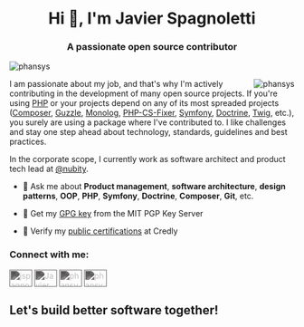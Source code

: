 <h1 align="center">Hi 👋, I'm Javier Spagnoletti</h1>
<h3 align="center">A passionate open source contributor</h3>

<p align="left"> <img src="https://komarev.com/ghpvc/?username=phansys&label=Profile%20views&color=0e75b6&style=flat" alt="phansys" /> </p>

<div style="display:flex; float:right;">
<img align="center" src="https://github-readme-stats.vercel.app/api?username=phansys&show_icons=true&locale=en" alt="phansys"/>
</div>

<p>I am passionate about my job, and that's why I'm actively contributing in the development of many open source projects.
If you're using <a href="https://github.com/php/php-src">PHP</a> or your projects depend on any of its most spreaded  projects (<a href="https://github.com/composer/composer">Composer</a>, <a href="https://github.com/guzzle/guzzle">Guzzle</a>, <a href="https://github.com/Seldaek/monolog">Monolog</a>, <a href="https://github.com/FriendsOfPHP/PHP-CS-Fixer">PHP-CS-Fixer</a>, <a href="https://github.com/symfony">Symfony</a>, <a href="https://github.com/doctrine">Doctrine</a>, <a href="https://github.com/twigphp/Twig">Twig</a>, etc.), you surely are using a package where I've contributed to.
I like challenges and stay one step ahead about technology, standards, guidelines and best practices.</p>

<p>In the corporate scope, I currently work as software architect and product tech lead at <a href="https://github.com/nubity">@nubity</a>.</p>

- 💬 Ask me about **Product management**, **software architecture**, **design patterns**, **OOP**, **PHP**, **Symfony**, **Doctrine**, **Composer**, **Git**, etc.

- 🔐 Get my [GPG key](https://pgp.mit.edu/pks/lookup?op=get&search=0x255ECF64F4695788) from the MIT PGP Key Server

- 🥇 Verify my [public certifications](https://www.youracclaim.com/users/javier-spagnoletti/badges) at Credly

<h3 align="left">Connect with me:</h3>
<p align="left">
<a href="https://linkedin.com/in/jspagnoletti" target="blank"><img align="center" src="https://cdn.jsdelivr.net/npm/simple-icons@3.0.1/icons/linkedin.svg" alt="jspagnoletti" height="30" width="40" style="filter: invert(73%) sepia(74%) saturate(9%) hue-rotate(314deg) brightness(95%) contrast(97%);" /></a>
<a href="https://www.crunchbase.com/person/javier-spagnoletti" target="blank"><img align="center" src="https://cdn.jsdelivr.net/npm/simple-icons@3.0.1/icons/crunchbase.svg" alt="Javier Spagnoletti" height="30" width="40" style="filter: invert(73%) sepia(74%) saturate(9%) hue-rotate(314deg) brightness(95%) contrast(97%);" /></a>
<a href="https://people.php.net/phansys" target="blank"><img align="center" src="https://cdn.jsdelivr.net/npm/simple-icons@3.0.1/icons/php.svg" alt="phansys" height="30" width="40" style="filter: invert(73%) sepia(74%) saturate(9%) hue-rotate(314deg) brightness(95%) contrast(97%);" /></a>
<a href="https://connect.symfony.com/profile/phansys" target="blank"><img align="center" src="https://cdn.jsdelivr.net/npm/simple-icons@3.0.1/icons/symfony.svg" alt="phansys" height="30" width="40" style="filter: invert(73%) sepia(74%) saturate(9%) hue-rotate(314deg) brightness(95%) contrast(97%);" /></a>
</p>
<!--
<h3 align="left">These are some of the languages and tools I use:</h3>
<p align="left"> <a href="https://aws.amazon.com/amplify/" target="_blank"> <img src="https://docs.amplify.aws/assets/logo-dark.svg" alt="amplify" width="25" height="25"/> </a> <a href="https://aws.amazon.com" target="_blank"> <img src="https://devicons.github.io/devicon/devicon.git/icons/amazonwebservices/amazonwebservices-original-wordmark.svg" alt="aws" width="25" height="25"/> </a> <a href="https://www.gnu.org/software/bash/" target="_blank"> <img src="https://www.vectorlogo.zone/logos/gnu_bash/gnu_bash-icon.svg" alt="bash" width="25" height="25"/> </a> <a href="https://circleci.com" target="_blank"> <img src="https://www.vectorlogo.zone/logos/circleci/circleci-icon.svg" alt="circleci" width="25" height="25"/> </a> <a href="https://getcomposer.org" target="_blank"> <img src="https://cdn.jsdelivr.net/npm/simple-icons@3.0.1/icons/composer.svg" alt="composer" width="25" height="25"/> </a> <a href="https://www.docker.com/" target="_blank"> <img src="https://devicons.github.io/devicon/devicon.git/icons/docker/docker-original-wordmark.svg" alt="docker" width="25" height="25"/> </a> <a href="https://www.elastic.co" target="_blank"> <img src="https://www.vectorlogo.zone/logos/elastic/elastic-icon.svg" alt="elasticsearch" width="25" height="25"/> </a> <a href="https://www.electronjs.org" target="_blank"> <img src="https://devicons.github.io/devicon/devicon.git/icons/electron/electron-original.svg" alt="electron" width="25" height="25"/> </a> <a href="https://eslint.org" target="_blank"> <img src="https://cdn.jsdelivr.net/npm/simple-icons@3.0.1/icons/eslint.svg" alt="eslint" width="25" height="25"/> </a> <a href="https://expressjs.com" target="_blank"> <img src="https://devicons.github.io/devicon/devicon.git/icons/express/express-original-wordmark.svg" alt="express" width="25" height="25"/> </a> <a href="https://git-scm.com/" target="_blank"> <img src="https://www.vectorlogo.zone/logos/git-scm/git-scm-icon.svg" alt="git" width="25" height="25"/> </a> <a href="https://heroku.com" target="_blank"> <img src="https://www.vectorlogo.zone/logos/heroku/heroku-icon.svg" alt="heroku" width="25" height="25"/> </a> <a href="https://developer.mozilla.org/en-US/docs/Web/JavaScript" target="_blank"> <img src="https://devicons.github.io/devicon/devicon.git/icons/javascript/javascript-original.svg" alt="javascript" width="25" height="25"/> </a> <a href="https://jestjs.io" target="_blank"> <img src="https://www.vectorlogo.zone/logos/jestjsio/jestjsio-icon.svg" alt="jest" width="25" height="25"/> </a> <a href="https://www.atlassian.com/software/jira" target="_blank"> <img src="https://cdn.jsdelivr.net/npm/simple-icons@3.0.1/icons/jira.svg" alt="jira" width="25" height="25"/> <a href="https://www.linux.org/" target="_blank"> <img src="https://devicons.github.io/devicon/devicon.git/icons/linux/linux-original.svg" alt="linux" width="25" height="25"/> </a> <a href="https://mariadb.org/" target="_blank"> <img src="https://www.vectorlogo.zone/logos/mariadb/mariadb-icon.svg" alt="mariadb" width="25" height="25"/> </a> <a href="https://www.mongodb.com/" target="_blank"> <img src="https://devicons.github.io/devicon/devicon.git/icons/mongodb/mongodb-original-wordmark.svg" alt="mongodb" width="25" height="25"/> </a> <a href="https://www.mysql.com/" target="_blank"> <img src="https://devicons.github.io/devicon/devicon.git/icons/mysql/mysql-original-wordmark.svg" alt="mysql" width="25" height="25"/> </a> <a href="https://www.nginx.com" target="_blank"> <img src="https://devicons.github.io/devicon/devicon.git/icons/nginx/nginx-original.svg" alt="nginx" width="25" height="25"/> </a> <a href="https://nodejs.org" target="_blank"> <img src="https://devicons.github.io/devicon/devicon.git/icons/nodejs/nodejs-original-wordmark.svg" alt="nodejs" width="25" height="25"/> </a> <a href="https://www.npmjs.com" target="_blank"> <img src="https://cdn.jsdelivr.net/npm/simple-icons@3.0.1/icons/npm.svg" alt="npm" width="25" height="25"/> </a> <a href="https://www.php.net" target="_blank"> <img src="https://devicons.github.io/devicon/devicon.git/icons/php/php-original.svg" alt="php" width="25" height="25"/> </a> <a href="https://www.postgresql.org" target="_blank"> <img src="https://devicons.github.io/devicon/devicon.git/icons/postgresql/postgresql-original-wordmark.svg" alt="postgresql" width="25" height="25"/> </a> <a href="https://postman.com" target="_blank"> <img src="https://www.vectorlogo.zone/logos/getpostman/getpostman-icon.svg" alt="postman" width="25" height="25"/> </a> <a href="https://www.python.org" target="_blank"> <img src="https://devicons.github.io/devicon/devicon.git/icons/python/python-original.svg" alt="python" width="25" height="25"/> </a> <a href="https://reactnative.dev/" target="_blank"> <img src="https://reactnative.dev/img/header_logo.svg" alt="reactnative" width="25" height="25"/> </a> <a href="https://redis.io" target="_blank"> <img src="https://devicons.github.io/devicon/devicon.git/icons/redis/redis-original-wordmark.svg" alt="redis" width="25" height="25"/> </a> <a href="https://lucene.apache.org/solr/" target="_blank"> <img src="https://www.vectorlogo.zone/logos/apache_solr/apache_solr-icon.svg" alt="solr" width="25" height="25"/> </a> <a href="https://www.sqlite.org/" target="_blank"> <img src="https://www.vectorlogo.zone/logos/sqlite/sqlite-icon.svg" alt="sqlite" width="25" height="25"/> </a> <a href="https://swagger.io" target="_blank"> <img src="https://cdn.jsdelivr.net/npm/simple-icons@3.0.1/icons/swagger.svg" alt="swagger" width="25" height="25"/> </a> <a href="https://symfony.com" target="_blank"> <img src="https://symfony.com/logos/symfony_black_03.svg" alt="symfony" width="25" height="25"/> </a> <a href="https://travis-ci.org" target="_blank"> <img src="https://www.vectorlogo.zone/logos/travis-ci/travis-ci-icon.svg" alt="travisci" width="25" height="25"/> </a> <a href="https://www.typescriptlang.org/" target="_blank"> <img src="https://devicons.github.io/devicon/devicon.git/icons/typescript/typescript-original.svg" alt="typescript" width="25" height="25"/> </a> <a href="https://webpack.js.org" target="_blank"> <img src="https://cdn.jsdelivr.net/npm/simple-icons@3.0.1/icons/webpack.svg" alt="webpack" width="25" height="25"/> </a> <a href="https://yarnpkg.com" target="_blank"> <img src="https://cdn.jsdelivr.net/npm/simple-icons@3.0.1/icons/yarn.svg" alt="yarn" width="25" height="25"/> </a> </p>

<p><img align="left" src="https://github-readme-stats.vercel.app/api/top-langs?username=phansys&show_icons=true&locale=en&layout=compact" alt="phansys" /></p>

<p align="left"> <a href="https://github.com/ryo-ma/github-profile-trophy"><img src="https://github-profile-trophy.vercel.app/?username=phansys" alt="phansys" /></a> </p>
-->

<h2>Let's build better software together!</h2>
